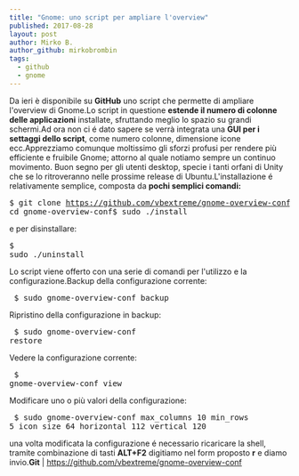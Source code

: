 ```yaml
---
title: "Gnome: uno script per ampliare l'overview"
published: 2017-08-28
layout: post
author: Mirko B.
author_github: mirkobrombin
tags:
  - github
  - gnome
---
```

Da ieri è disponibile su <strong>GitHub</strong> uno script che permette di ampliare l'overview di Gnome.Lo script in questione <strong>estende il numero di colonne delle applicazioni</strong> installate, sfruttando meglio lo spazio su grandi schermi.Ad ora non ci é dato sapere se verrà integrata una <strong>GUI per i settaggi dello script</strong>, come numero colonne, dimensione icone ecc.Apprezziamo comunque moltissimo gli sforzi profusi per rendere più efficiente e fruibile Gnome; attorno al quale notiamo sempre un continuo movimento. Buon segno per gli utenti desktop, specie i tanti orfani di Unity che se lo ritroveranno nelle prossime release di Ubuntu.L'installazione é relativamente semplice, composta da <strong>pochi semplici comandi:</strong><pre>$ git clone https://github.com/vbextreme/gnome-overview-conf.git$ cd gnome-overview-conf$ sudo ./install</pre>e per disinstallare:<pre>$ sudo ./uninstall</pre>Lo script viene offerto con una serie di comandi per l'utilizzo e la configurazione.Backup della configurazione corrente:<pre> $ sudo gnome-overview-conf backup</pre>Ripristino della configurazione in backup:<pre> $ sudo gnome-overview-conf restore</pre>Vedere la configurazione corrente:<pre> $ gnome-overview-conf view</pre>Modificare uno o più valori della configurazione:<pre> $ sudo gnome-overview-conf max_columns 10 min_rows 5 icon_size 64 horizontal 112 vertical 120</pre>una volta modificata la configurazione é necessario ricaricare la shell, tramite combinazione di tasti <strong>ALT+F2</strong> digitiamo nel form proposto <strong>r</strong> e diamo invio.<strong>Git</strong> | <a href="https://github.com/vbextreme/gnome-overview-conf">https://github.com/vbextreme/gnome-overview-conf</a>